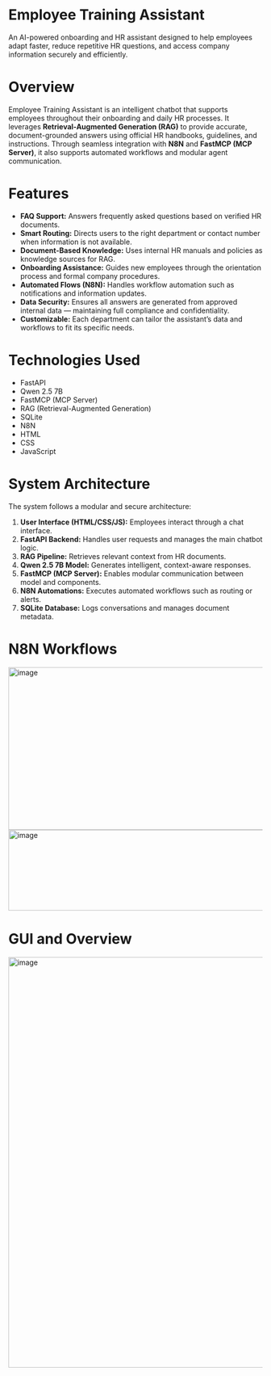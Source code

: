 <!DOCTYPE html>
<html lang="en">

<body>

  <h1>Employee Training Assistant</h1>

  <p>
    An AI-powered onboarding and HR assistant designed to help employees adapt faster, 
    reduce repetitive HR questions, and access company information securely and efficiently.
  </p>

  <h1>Overview</h1>

  <p>
    Employee Training Assistant is an intelligent chatbot that supports employees 
    throughout their onboarding and daily HR processes. It leverages 
    <strong>Retrieval-Augmented Generation (RAG)</strong> to provide accurate, document-grounded 
    answers using official HR handbooks, guidelines, and instructions. Through seamless integration 
    with <strong>N8N</strong> and <strong>FastMCP (MCP Server)</strong>, it also supports automated 
    workflows and modular agent communication.
  </p>

  <h1>Features</h1>

  <ul>
    <li><strong>FAQ Support:</strong> Answers frequently asked questions based on verified HR documents.</li>
    <li><strong>Smart Routing:</strong> Directs users to the right department or contact number when information is not available.</li>
    <li><strong>Document-Based Knowledge:</strong> Uses internal HR manuals and policies as knowledge sources for RAG.</li>
    <li><strong>Onboarding Assistance:</strong> Guides new employees through the orientation process and formal company procedures.</li>
    <li><strong>Automated Flows (N8N):</strong> Handles workflow automation such as notifications and information updates.</li>
    <li><strong>Data Security:</strong> Ensures all answers are generated from approved internal data — maintaining full compliance and confidentiality.</li>
    <li><strong>Customizable:</strong> Each department can tailor the assistant’s data and workflows to fit its specific needs.</li>
  </ul>

  <h1>Technologies Used</h1>

  <ul>
    <li>FastAPI</li>
    <li>Qwen 2.5 7B</li>
    <li>FastMCP (MCP Server)</li>
    <li>RAG (Retrieval-Augmented Generation)</li>
    <li>SQLite</li>
    <li>N8N</li>
    <li>HTML</li>
    <li>CSS</li>
    <li>JavaScript</li>
  </ul>

  <h1>System Architecture</h1>

  <p>The system follows a modular and secure architecture:</p>
  <ol class="numbered-list">
    <li><strong>User Interface (HTML/CSS/JS):</strong> Employees interact through a chat interface.</li>
    <li><strong>FastAPI Backend:</strong> Handles user requests and manages the main chatbot logic.</li>
    <li><strong>RAG Pipeline:</strong> Retrieves relevant context from HR documents.</li>
    <li><strong>Qwen 2.5 7B Model:</strong> Generates intelligent, context-aware responses.</li>
    <li><strong>FastMCP (MCP Server):</strong> Enables modular communication between model and components.</li>
    <li><strong>N8N Automations:</strong> Executes automated workflows such as routing or alerts.</li>
    <li><strong>SQLite Database:</strong> Logs conversations and manages document metadata.</li>
  </ol>

  <h1>N8N Workflows</h1>

  <img width="717" height="322" alt="image" src="https://github.com/user-attachments/assets/c07a7c49-ef53-4cf6-b305-d6ab03f50d09" />

  <img width="717" height="160" alt="image" src="https://github.com/user-attachments/assets/2085c4d3-72fb-4bab-bc1d-8ca584ba38cb" />

  <h1>GUI and Overview</h1>

  <img width="1247" height="813" alt="image" src="https://github.com/user-attachments/assets/c0ff43ae-34df-4633-bde8-2ef686efcd5d" />

</body>
</html>
